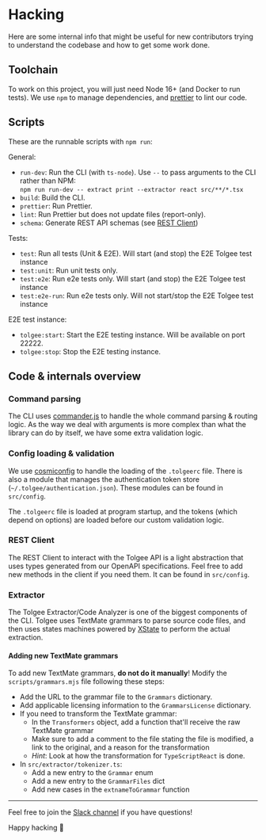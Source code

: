 # Hacking
Here are some internal info that might be useful for new contributors trying to understand the codebase and how
to get some work done.

## Toolchain
To work on this project, you will just need Node 16+ (and Docker to run tests). We use `npm` to manage dependencies,
and [prettier](https://github.com/prettier/prettier) to lint our code.

## Scripts
These are the runnable scripts with `npm run`:

General:
 - `run-dev`: Run the CLI (with `ts-node`). Use `--` to pass arguments to the CLI rather than NPM: \
   `npm run run-dev -- extract print --extractor react src/**/*.tsx`
 - `build`: Build the CLI.
 - `prettier`: Run Prettier.
 - `lint`: Run Prettier but does not update files (report-only).
 - `schema`: Generate REST API schemas (see [REST Client](#rest-client))

Tests:
 - `test`: Run all tests (Unit & E2E). Will start (and stop) the E2E Tolgee test instance
 - `test:unit`: Run unit tests only.
 - `test:e2e`: Run e2e tests only. Will start (and stop) the E2E Tolgee test instance
 - `test:e2e-run`: Run e2e tests only. Will not start/stop the E2E Tolgee test instance

E2E test instance:
 - `tolgee:start`: Start the E2E testing instance. Will be available on port 22222.
 - `tolgee:stop`: Stop the E2E testing instance.

## Code & internals overview
### Command parsing
The CLI uses [commander.js](https://github.com/tj/commander.js) to handle the whole command parsing & routing logic.
As the way we deal with arguments is more complex than what the library can do by itself, we have some extra validation
logic.

### Config loading & validation
We use [cosmiconfig](https://github.com/davidtheclark/cosmiconfig) to handle the loading of the `.tolgeerc` file.
There is also a module that manages the authentication token store (`~/.tolgee/authentication.json`). These modules
can be found in `src/config`.

The `.tolgeerc` file is loaded at program startup, and the tokens (which depend on options) are loaded before our
custom validation logic.

### REST Client
The REST Client to interact with the Tolgee API is a light abstraction that uses types generated from our OpenAPI
specifications. Feel free to add new methods in the client if you need them. It can be found in `src/config`.

### Extractor
The Tolgee Extractor/Code Analyzer is one of the biggest components of the CLI. Tolgee uses TextMate grammars to
parse source code files, and then uses states machines powered by [XState](https://github.com/statelyai/xstate) to
perform the actual extraction.

#### Adding new TextMate grammars
To add new TextMate grammars, **do not do it manually**! Modify the `scripts/grammars.mjs` file following these
steps:

 - Add the URL to the grammar file to the `Grammars` dictionary.
 - Add applicable licensing information to the `GrammarsLicense` dictionary.
 - If you need to transform the TextMate grammar:
   - In the `Transformers` object, add a function that'll receive the raw TextMate grammar
   - Make sure to add a comment to the file stating the file is modified, a link to the original, and a reason for
     the transformation
   - *Hint*: Look at how the transformation for `TypeScriptReact` is done.
 - In `src/extractor/tokenizer.ts`:
   - Add a new entry to the `Grammar` enum
   - Add a new entry to the `GrammarFiles` dict
   - Add new cases in the `extnameToGrammar` function

----
Feel free to join the [Slack channel](https://tolg.ee/slack) if you have questions!

Happy hacking 🐀
